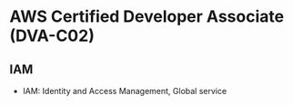 # AWS Certified Developer Associate (DVA-C02)
## IAM
- IAM: Identity and Access Management, Global service